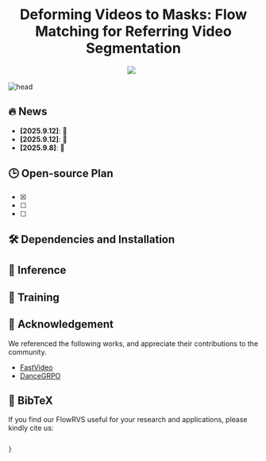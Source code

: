 <div align=“center” style=“font-family: charter;”>
<h1 align="center"> Deforming Videos to Masks: Flow Matching for Referring Video Segmentation </h1>
<div align="center">
  <a href='https://arxiv.org/abs/'><img src='https://img.shields.io/badge/ArXiv-red?logo=arxiv'></a>  &nbsp;
</div>


![head](assets/head.jpg)


## 🔥 News

- __[2025.9.12]__:  🎉 
- __[2025.9.12]__:  🎉 
- __[2025.9.8]__:   🎉 

## 🕒 Open-source Plan
- [X] 
- [ ] 
- [ ] 

## 🛠️ Dependencies and Installation






## 🍻 Inference



## 🥂 Training


## 💚 Acknowledgement

We referenced the following works, and appreciate their contributions to the community.

- [FastVideo](https://github.com/hao-ai-lab/FastVideo)
- [DanceGRPO](https://github.com/XueZeyue/DanceGRPO)

## 🔗 BibTeX
If you find our FlowRVS useful for your research and applications, please kindly cite us:
```

}
```


